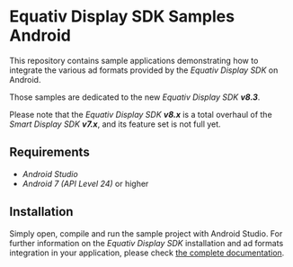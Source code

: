 # Equativ Display SDK Samples Android

This repository contains sample applications demonstrating how to integrate the various ad formats provided by the _Equativ Display SDK_ on Android.

Those samples are dedicated to the new _Equativ Display SDK **v8.3**_.

Please note that the _Equativ Display SDK **v8.x**_ is a total overhaul of the _Smart Display SDK **v7.x**_, and its feature set is not full yet.

## Requirements

* _Android Studio_
* _Android 7 (API Level 24)_ or higher

## Installation

Simply open, compile and run the sample project with Android Studio.
For further information on the _Equativ Display SDK_ installation and ad formats integration in your application, please check [the complete documentation](https://documentation.smartadserver.com/displaySDK8/).
